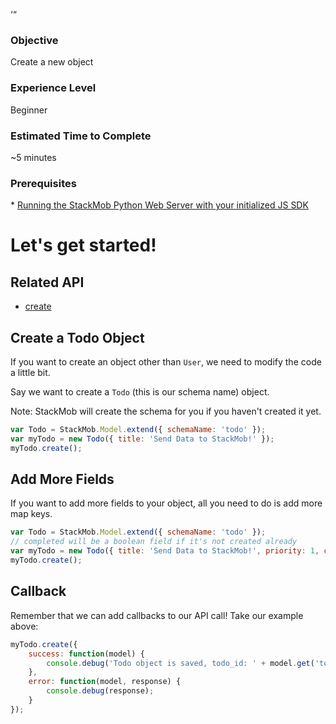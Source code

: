 ‘“<h3>Objective</h3>
Create a new object

<h3>Experience Level</h3>
Beginner

<h3>Estimated Time to Complete</h3>
~5 minutes

<h3>Prerequisites</h3>
* <a href="https://developer.stackmob.com/stackmob-js-sdk/configure" target="_blank">Running the StackMob Python Web Server with your initialized JS SDK</a>

<h1>Let's get started!</h1>

<h2>Related API</h2>

* <a href="https://developer.stackmob.com/stackmob-js-sdk/api-docs#a-create" target="_blank">create</a>

<h2>Create a Todo Object</h2>

If you want to create an object other than `User`, we need to modify the code a little bit.

Say we want to create a `Todo` (this is our schema name) object.

Note: StackMob will create the schema for you if you haven't created it yet.

```js
var Todo = StackMob.Model.extend({ schemaName: 'todo' });
var myTodo = new Todo({ title: 'Send Data to StackMob!' });
myTodo.create();
```

<h2>Add More Fields</h2>
If you want to add more fields to your object, all you need to do is add more map keys.

```js
var Todo = StackMob.Model.extend({ schemaName: 'todo' });
// completed will be a boolean field if it's not created already
var myTodo = new Todo({ title: 'Send Data to StackMob!', priority: 1, completed: true });
myTodo.create();
```

<h2>Callback</h2>
Remember that we can add callbacks to our API call!
Take our example above:

```js
myTodo.create({
	success: function(model) {
		console.debug('Todo object is saved, todo_id: ' + model.get('todo_id') + ', title: ' + model.get('title'));
	},
	error: function(model, response) {
		console.debug(response);
	}
});
```